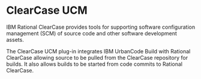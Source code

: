 
ClearCase UCM
=============

IBM Rational ClearCase provides tools for supporting software configuration management (SCM) of source code and other software development assets.

The ClearCase UCM plug-in integrates IBM UrbanCode Build with Rational ClearCase allowing source to be pulled from the ClearCase repository for builds. It also allows builds to be started from code commits to Rational ClearCase.


